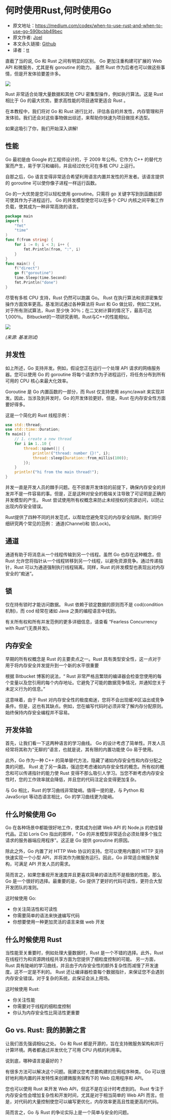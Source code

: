 # 何时使用Rust,何时使用Go
- 原文地址：https://medium.com/codex/when-to-use-rust-and-when-to-use-go-590bcbb49bec
- 原文作者: [Joel](https://twitter.com/studyWithJee)
- 本文永久链接: [Github](https://github.com/gocn/translator/blob/master/2021/w12_When_to_use_Rust_and_when_to_use_Go.md)  
- 译者：[tt](https://github.com/1-st)

直截了当的说, Go 和 Rust 之间有明显的区别。 Go 更加注重构建可扩展的 Web API 和微服务，尤其是有 goroutine 的助力。 虽然 Rust 作为后者也可以做这些事情，但是开发体验要差许多。


![](../static/images/w12_When_To_Use_Rust_And_When_To_Use_Go/go_vs_rust.jpg)

Rust 非常适合处理大量数据和其他 CPU 密集型操作，例如执行算法。这是 Rust 相比于 Go 的最大优势。要求高性能的项目通常更适合 Rust 。

在本教程中，我们将对 Go 和 Rust 进行比对，评估各自的并发性，内存管理和开发体验。我们还会对这些事物做出综述，来帮助你快速为项目做技术选型。

如果这吸引了你，我们开始深入讲解!

## 性能
Go 最初是由 Google 的工程师设计的，于 2009 年公布。它作为 C++ 的替代方案而产生，易于学习和编码，并且经过优化可在多核 CPU 上运行。

自那之后，Go 语言变得非常适合希望利用语言内置并发性的开发者。该语言提供的 goroutine 可以使你像子进程一样运行函数。

Go 的一大优势是您可以轻松使用 goroutine。只需将 go 关键字写到到函数前即可使其作为子进程运行。 Go 的并发模型使您可以在多个 CPU 内核之间平衡工作负载，使其成为一种非常高效的语言。
```go
package main
import (
	"fmt"
	"time"
)
func f(from string) {
	for i := 0; i < 3; i++ {
		fmt.Println(from, ":", i)
	}
}
func main() {
	f("direct")
	go f("goroutine")
	time.Sleep(time.Second)
	fmt.Println("done")
}
```

尽管有多核 CPU 支持，Rust 仍然可以跑赢 Go。 Rust 在执行算法和资源密集型操作方面效率更高。基准测试通过各种算法将 Rust 和 Go 做比较，例如二叉树。对于所有测试算法，Rust 至少快 30％；在二叉树计算的情况下，最高可达 1,000％。
Bitbucket的一项研究表明，Rust与C++的性能相似。

![](../static/images/w12_When_To_Use_Rust_And_When_To_Use_Go/benchmark.png)

*(来源: 基准测试)*

## 并发性
如上所述，Go 支持并发。例如，假设您正在运行一个处理 API 请求的网络服务器。您可以使用 Go 的 goroutine 将每个请求作为子进程运行，将任务分布到所有可用的 CPU 核心来最大化效率。

Goroutine 是 Go 内置函数的一部分，而 Rust 仅支持使用 async/await 来实现并发。因此，当涉及到并发时，Go 的开发体验更好。但是，Rust 在内存安全性方面要好得多。

这是一个简化的 Rust 线程示例：

```rust
use std::thread;
use std::time::Duration;
fn main() {
    // 1. create a new thread
    for i in 1..10 {
        thread::spawn(|| {
            println!("thread: number {}!", i);
            thread::sleep(Duration::from_millis(100));
        });
    }
    println!("hi from the main thread!");
}
```
并发一直是开发人员的棘手问题。在不损害开发体验的前提下，确保内存安全的并发并不是一件容易的事。但是，正是这种对安全的极端关注导致了可证明是正确的并发模型的产生。 Rust 尝试使用所有权概念来防止未经授权的资源访问，以防止出现内存安全错误。

Rust提供了四种不同的并发范式，以帮助您避免常见的内存安全陷阱。我们将仔细研究两个常见的范例： 通道(Channel)和 锁(Lock)。

## 通道
通道有助于将消息从一个线程传输到另一个线程。虽然 Go 也存在这种概念，但 Rust 允许您将指针从一个线程转移到另一个线程，以避免资源竞争。通过传递指针，Rust 可以为通道强制执行线程隔离。同样，Rust 的并发模型也表现出对内存安全的“痴迷”。

## 锁
仅在持有锁时才能访问数据。 Rust 依赖于锁定数据的原则而不是 cod(condition机制)，而 cod 经常在诸如 Java 之类的编程语言中找到。

有关所有权和所有并发范例的更多详细信息，请查看 “Fearless Concurrency with Rust”(无畏并发)。

## 内存安全
早期的所有权概念是 Rust 的主要卖点之一。Rust 具有类型安全性，这一点对于用于将内存安全并发提升到一个新的水平很重要

根据 Bitbucket 博客的说法，“ Rust 非常严格且繁琐的编译器会检查您使用的每个变量以及您引用的每个内存地址。它避免了可能的数据竞争情况，并通知您关于未定义行为的信息。”

这意味着，由于 Rust 对内存安全性的极度痴迷，您将不会出现缓冲区溢出或竞争条件。但是，这也有其缺点。例如，您在编写代码时必须非常了解内存分配原则。始终保持内存安全编程并不容易。

## 开发体验
首先，让我们看一下这两种语言的学习曲线。 Go 的设计考虑了简单性。开发人员经常将其称为“无聊的”语言，也就是说，其有限的内置功能使 Go 易于使用。

此外，Go 作为一种 C++ 的简单替代方法，隐藏了诸如内存安全性和内存分配之类的问题。 Rust 走了另一条路，强迫您考虑诸如内存安全性的概念。所有权的概念和可以传递指针的能力使 Rust 变得不那么吸引人学习。当您不断考虑内存安全性时，您的工作效率就会降低，并且您的代码注定会变得更加复杂。

与 Go 相比，Rust 的学习曲线非常陡峭。值得一提的是，与 Python 和 JavaScript 等动态语言相比，Go 的学习曲线更为陡峭。

## 什么时候使用 Go
Go 在各种场景中都能很好地工作，使其成为创建 Web API 的 Node.js 的绝佳替代品。正如 Loris Cro 指出的那样，“ Go 的并发模型非常适合必须处理多个独立请求的服务器端应用程序”。这正是 Go 提供 goroutine 的原因。

除此之外，Go 内置了对 HTTP Web 协议的支持。您可以使用内置的 HTTP 支持快速实现一个小型 API，并将其作为微服务运行。因此，Go 非常适合微服务架构，可满足 API 开发人员的需求。

简而言之，如果您重视开发速度并且更喜欢简单的语法而不是极致的性能，那么 Go 是一个很好的选择。最重要的是，Go 提供了更好的代码可读性，更符合大型开发团队的准则。

这时候使用 Go:
* 你关注简洁性和可读性
* 你需要简单的语法来快速编写代码
* 你想要使用一种更加灵活的语言来做 web 开发

## 什么时候使用 Rust
当性能至关重要时，例如处理大量数据时，Rust 是一个不错的选择。此外，Rust 在线程行为和资源跨线程共享方面为您提供了细粒度控制的可能。
另一方面，Rust 具有陡峭的学习曲线，并且由于内存安全性的额外复杂性而减慢了开发速度。这不一定是不利的。 Rust 还让编译器检查每个数据指针，来保证您不会遇到内存安全错误。对于复杂的系统，此保证会派上用场。

这时候使用 Rust:
* 你关注性能
* 你需要对于线程的细粒度控制
* 你认为内存安全性比简洁性更重要

## Go vs. Rust: 我的肺腑之言
让我们首先强调相似之处。 Go 和 Rust 都是开源的，旨在支持微服务架构和并行计算环境。两者都通过并发优化了可用 CPU 内核的利用率。

说到底，哪种语言是最好的？

有很多方法可以解决这个问题。我建议您考虑要构建的应用程序种类。 Go 可以很好地利用内置的并发特性来创建微服务架构下的 Web 应用程序和 API。

您也可以使用 Rust 来开发 Web API，但这不是在设计时考虑到的。 Rust 专注于内存安全性会增加复杂性和开发时间，尤其是对于相当简单的 Web API 而言。但是，对代码的大量控制使您可以编写更优化，内存效率更高且性能更高的代码。

简而言之，Go 与 Rust 的争论实际上是一个简单与安全的问题。
